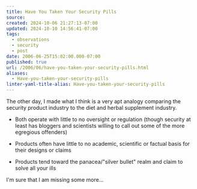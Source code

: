 ```yaml
---
title: Have You Taken Your Security Pills
source: 
created: 2024-10-06 21:27:13-07:00
updated: 2024-10-10 14:56:41-07:00
tags:
  - observations
  - security
  - post
date: 2006-06-25T15:02:00.000-07:00
published: true
url: /2006/06/have-you-taken-your-security-pills.html
aliases:
  - Have-you-taken-your-security-pills
linter-yaml-title-alias: Have-you-taken-your-security-pills
---
```



The other day, I made what I think is a very apt analogy comparing the security product industry to the diet and herbal supplement industry.  
  

  
*   Both operate with little to no oversight or regulation (though security at least has bloggers and scientists willing to call out some of the more egregious offenders)  
    
*   Products often have little to no academic, scientific or factual basis for their designs or claims  
    
*   Products tend toward the panacea/"silver bullet" realm and claim to solve all your ills  
    

  
  
I'm sure that I am missing some more...